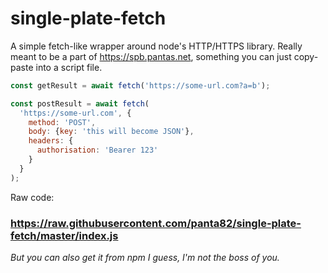 # single-plate-fetch

A simple fetch-like wrapper around node's HTTP/HTTPS library. Really meant to be a part of https://spb.pantas.net, something you can just copy-paste into a script file.

```javascript
const getResult = await fetch('https://some-url.com?a=b');

const postResult = await fetch(
  'https://some-url.com', {
    method: 'POST',
    body: {key: 'this will become JSON'},
    headers: {
      authorisation: 'Bearer 123'
    }
  }
);
```

Raw code:

### https://raw.githubusercontent.com/panta82/single-plate-fetch/master/index.js

*But you can also get it from npm I guess, I'm not the boss of you.*

